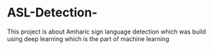 # ASL-Detection-
This project is about Amharic sign language detection which was build using deep learning which is the part of machine learning 

